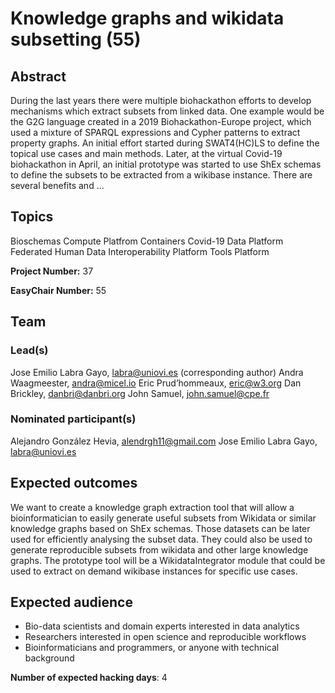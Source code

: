 # Knowledge graphs and wikidata subsetting (55)

## Abstract

During the last years there were multiple biohackathon efforts to develop mechanisms which extract subsets from linked data. One example would be the G2G language created in a 2019 Biohackathon-Europe project, which used a mixture of SPARQL expressions and Cypher patterns to extract property graphs. An initial effort started during SWAT4(HC)LS to define the topical use cases and main methods. Later, at the virtual Covid-19 biohackathon in April, an initial prototype was started to use ShEx schemas to define the subsets to be extracted from a wikibase instance. There are several benefits and ...

## Topics

Bioschemas
 Compute Platfrom
 Containers
 Covid-19
 Data Platform
 Federated Human Data
 Interoperability Platform
 Tools Platform

**Project Number:** 37



**EasyChair Number:** 55

## Team

### Lead(s)

Jose Emilio Labra Gayo, labra@uniovi.es (corresponding author)
 Andra Waagmeester, andra@micel.io
 Eric Prud’hommeaux, eric@w3.org
 Dan Brickley, danbri@danbri.org
 John Samuel, john.samuel@cpe.fr

### Nominated participant(s)

Alejandro González Hevia, alendrgh11@gmail.com
 Jose Emilio Labra Gayo, labra@uniovi.es

## Expected outcomes

We want to create a knowledge graph extraction tool that will allow a bioinformatician to easily generate useful subsets from Wikidata or similar knowledge graphs based on ShEx schemas. Those datasets can be later used for efficiently analysing the subset data. They could also be used to generate reproducible subsets from wikidata and other large knowledge graphs. The prototype tool will be a WikidataIntegrator module that could be used to extract on demand wikibase instances for specific use cases.

## Expected audience

- Bio-data scientists and domain experts interested in data analytics
 - Researchers interested in open science and reproducible workflows
 - Bioinformaticians and programmers, or anyone with technical background

**Number of expected hacking days**: 4

